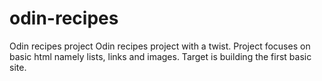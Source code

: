 # odin-recipes
Odin recipes project
Odin recipes project with a twist. Project focuses on basic html namely lists, links and images. Target is building the first basic site.
